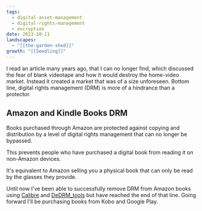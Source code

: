 ```yaml
---
tags:
  - digital-asset-management
  - digital-rights-management
  - encryption
date: 2023-10-11
landscapes:
  - "[[the-garden-shed]]"
growth: "[[Seedling]]"
---
```

I read an article many years ago, that I can no longer find, which discussed the fear of blank videotape and how it would destroy the home-video market. Instead it created a market that was of a size unforeseen. Bottom line, digital rights management (DRM) is more of a hindrance than a protector.

## Amazon and Kindle Books DRM
Books purchased through Amazon are protected against copying and distribution by a level of digital rights management that can no longer be bypassed.

This prevents people who have purchased a digital book from reading it on non-Amazon devices.

It's equivalent to Amazon selling you a physical book that can only be read by the glasses they provide.

Until now I've been able to successfully remove DRM from Amazon books using [Calibre](https://calibre-ebook.com/) and [DeDRM_tools](https://github.com/noDRM/DeDRM_tools) but have reached the end of that line. Going forward I'll be purchasing books from Kobo and Google Play.